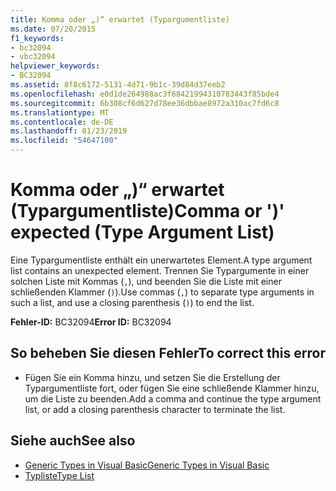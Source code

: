 ```yaml
---
title: Komma oder „)“ erwartet (Typargumentliste)
ms.date: 07/20/2015
f1_keywords:
- bc32094
- vbc32094
helpviewer_keywords:
- BC32094
ms.assetid: 8f8c6172-5131-4d71-9b1c-39d84d37eeb2
ms.openlocfilehash: e0d1de264988ac3f68421994310783443f85bde4
ms.sourcegitcommit: 6b308cf6d627d78ee36dbbae8972a310ac7fd6c8
ms.translationtype: MT
ms.contentlocale: de-DE
ms.lasthandoff: 01/23/2019
ms.locfileid: "54647100"
---
```

# <a name="comma-or--expected-type-argument-list"></a><span data-ttu-id="72269-102">Komma oder „)“ erwartet (Typargumentliste)</span><span class="sxs-lookup"><span data-stu-id="72269-102">Comma or ')' expected (Type Argument List)</span></span>
<span data-ttu-id="72269-103">Eine Typargumentliste enthält ein unerwartetes Element.</span><span class="sxs-lookup"><span data-stu-id="72269-103">A type argument list contains an unexpected element.</span></span> <span data-ttu-id="72269-104">Trennen Sie Typargumente in einer solchen Liste mit Kommas (`,`), und beenden Sie die Liste mit einer schließenden Klammer (`)`).</span><span class="sxs-lookup"><span data-stu-id="72269-104">Use commas (`,`) to separate type arguments in such a list, and use a closing parenthesis (`)`) to end the list.</span></span>  
  
 <span data-ttu-id="72269-105">**Fehler-ID:** BC32094</span><span class="sxs-lookup"><span data-stu-id="72269-105">**Error ID:** BC32094</span></span>  
  
## <a name="to-correct-this-error"></a><span data-ttu-id="72269-106">So beheben Sie diesen Fehler</span><span class="sxs-lookup"><span data-stu-id="72269-106">To correct this error</span></span>  
  
-   <span data-ttu-id="72269-107">Fügen Sie ein Komma hinzu, und setzen Sie die Erstellung der Typargumentliste fort, oder fügen Sie eine schließende Klammer hinzu, um die Liste zu beenden.</span><span class="sxs-lookup"><span data-stu-id="72269-107">Add a comma and continue the type argument list, or add a closing parenthesis character to terminate the list.</span></span>  
  
## <a name="see-also"></a><span data-ttu-id="72269-108">Siehe auch</span><span class="sxs-lookup"><span data-stu-id="72269-108">See also</span></span>
- [<span data-ttu-id="72269-109">Generic Types in Visual Basic</span><span class="sxs-lookup"><span data-stu-id="72269-109">Generic Types in Visual Basic</span></span>](../../visual-basic/programming-guide/language-features/data-types/generic-types.md)
- [<span data-ttu-id="72269-110">Typliste</span><span class="sxs-lookup"><span data-stu-id="72269-110">Type List</span></span>](../../visual-basic/language-reference/statements/type-list.md)

